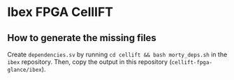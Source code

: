 # Ibex FPGA CellIFT

## How to generate the missing files

Create `dependencies.sv` by running `cd cellift && bash morty_deps.sh` in the `ibex` repository.
Then, copy the output in this repository (`cellift-fpga-glance/ibex`).
